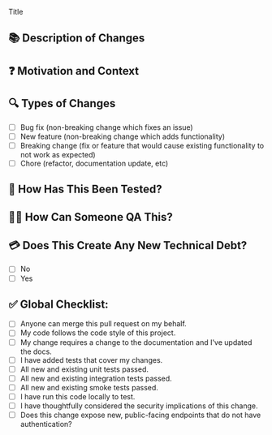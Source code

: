 <!--- If you are creating a pull request with changes to the API documentation: -->
<!--- Append ?template=api_pull_request_template.md to the url for the correct template -->

<!--- 🚨 Provide a short general summary of your changes in the Title.-->

Title

## 📚 Description of Changes

<!--- Please include a summary of the changes and a link to which issue is fixed. -->
<!--- List any dependencies that are required for this change. -->

<!--- 🚨 Add screenshots or screen videos here if appropriate -->

## ❓ Motivation and Context

<!--- Why is this change required? What problem does it solve? -->
<!--- If it fixes an open issue, please link to the issue below. -->

<!-- ### Relevant Tasks/Issues
<!--- Example: Fixes: AA-234, Related to: SS-999 -->
<!--- Make ticket IDs links to the issue or add URL links after ID  -->

<!--- * Fixes: AA-999 -->

## 🔍 Types of Changes

<!--- What types of changes does your code introduce? Put an `x` in all the boxes that apply: -->

- [ ] Bug fix (non-breaking change which fixes an issue)
- [ ] New feature (non-breaking change which adds functionality)
- [ ] Breaking change (fix or feature that would cause existing functionality to not work as expected)
- [ ] Chore (refactor, documentation update, etc)

## 🧪 How Has This Been Tested?

<!--- Please describe the tests that you ran to verify your changes. -->
<!--- Provide instructions so we can reproduce. Also list any relevant details for your test configuration -->

## 👩‍🔬 How Can Someone QA This?

<!--- Please add QA steps someone can follow in order to verify this works. -->

## 💳 Does This Create Any New Technical Debt?

- [ ] No
- [ ] Yes

<!--- 🚨If yes, please describe what it is and why it was necessary. -->
<!--- Remember to add TODOs to code where appropriate *and* create new tickets to track the debt. -->

## ✅ Global Checklist:

<!--- Go over all the following points, and put an `x` in all the boxes that apply. -->
<!--- If you're unsure about any of these, don't hesitate to ask. We're here to help! -->

<!--- Protip: Instead of putting an x in the blocks below, you can create the ticket and -->
<!--- then check the html checkboxes in the PR. -->

- [ ] Anyone can merge this pull request on my behalf.
- [ ] My code follows the code style of this project.
- [ ] My change requires a change to the documentation and I've updated the docs.
- [ ] I have added tests that cover my changes.
- [ ] All new and existing unit tests passed.
- [ ] All new and existing integration tests passed.
- [ ] All new and existing smoke tests passed.
- [ ] I have run this code locally to test.
- [ ] I have thoughtfully considered the security implications of this change.
- [ ] Does this change expose new, public-facing endpoints that do not have authentication?
